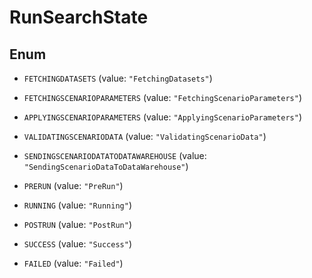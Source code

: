 

# RunSearchState

## Enum


* `FETCHINGDATASETS` (value: `"FetchingDatasets"`)

* `FETCHINGSCENARIOPARAMETERS` (value: `"FetchingScenarioParameters"`)

* `APPLYINGSCENARIOPARAMETERS` (value: `"ApplyingScenarioParameters"`)

* `VALIDATINGSCENARIODATA` (value: `"ValidatingScenarioData"`)

* `SENDINGSCENARIODATATODATAWAREHOUSE` (value: `"SendingScenarioDataToDataWarehouse"`)

* `PRERUN` (value: `"PreRun"`)

* `RUNNING` (value: `"Running"`)

* `POSTRUN` (value: `"PostRun"`)

* `SUCCESS` (value: `"Success"`)

* `FAILED` (value: `"Failed"`)



